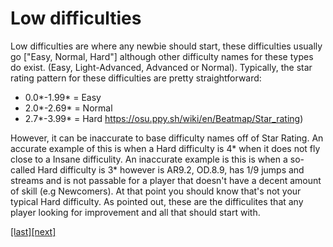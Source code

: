 # Low difficulties
Low difficulties are where any newbie should start, these difficulties usually go ["Easy, Normal, Hard"] although other difficulty names for these types do exist. (Easy, Light-Advanced, Advanced or Normal). Typically, the star rating pattern for these difficulties are pretty straightforward:
* 0.0*-1.99* = Easy
* 2.0*-2.69* = Normal
* 2.7*-3.99* = Hard
https://osu.ppy.sh/wiki/en/Beatmap/Star_rating)

However, it can be inaccurate to base difficulty names off of Star Rating. An accurate example of this is when a Hard difficulty is 4* when it does not fly close to a Insane difficulity. An inaccurate example is this is when a so-called Hard difficulty is 3* however is AR9.2, OD.8.9, has 1/9 jumps and streams and is not passable for a player that doesn't have a decent amount of skill (e.g Newcomers). At that point you should know that's not your typical Hard difficulty. As pointed out, these are the difficulites that any player looking for improvement and all that should start with.

[[last]](../index.md)[[next]](basics/mods.md)